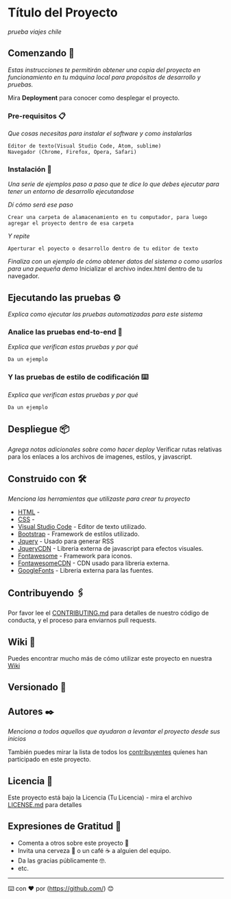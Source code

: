 # Título del Proyecto

_prueba viajes chile_

## Comenzando 🚀

_Estas instrucciones te permitirán obtener una copia del proyecto en funcionamiento en tu máquina local para propósitos de desarrollo y pruebas._

Mira **Deployment** para conocer como desplegar el proyecto.


### Pre-requisitos 📋

_Que cosas necesitas para instalar el software y como instalarlas_

```
Editor de texto(Visual Studio Code, Atom, sublime)
Navegador (Chrome, Firefox, Opera, Safari)
```

### Instalación 🔧

_Una serie de ejemplos paso a paso que te dice lo que debes ejecutar para tener un entorno de desarrollo ejecutandose_

_Dí cómo será ese paso_

```
Crear una carpeta de alamacenamiento en tu computador, para luego agregar el proyecto dentro de esa carpeta
```

_Y repite_

```
Aperturar el poyecto o desarrollo dentro de tu editor de texto
```

_Finaliza con un ejemplo de cómo obtener datos del sistema o como usarlos para una pequeña demo_
Inicializar el archivo index.html dentro de tu navegador.

## Ejecutando las pruebas ⚙️

_Explica como ejecutar las pruebas automatizadas para este sistema_

### Analice las pruebas end-to-end 🔩

_Explica que verifican estas pruebas y por qué_

```
Da un ejemplo
```

### Y las pruebas de estilo de codificación ⌨️

_Explica que verifican estas pruebas y por qué_

```
Da un ejemplo
```

## Despliegue 📦

_Agrega notas adicionales sobre como hacer deploy_
Verificar rutas relativas para los enlaces a los archivos de imagenes, estilos, y javascript.
## Construido con 🛠️

_Menciona las herramientas que utilizaste para crear tu proyecto_

* [HTML]() -
* [CSS]() -
* [Visual Studio Code](https://code.visualstudio.com/) - Editor de texto utilizado.
* [Bootstrap](https://getbootstrap.com/) - Framework de estilos utilizado.
* [Jquery](https://rometools.github.io/rome/) - Usado para generar RSS
* [JqueryCDN](https://code.jquery.com/jquery-3.6.0.min.js) - Libreria externa de javascript para efectos visuales.
* [Fontawesome](https://fontawesome.com/) - Framework para iconos.
* [FontawesomeCDN](https://cdnjs.com/libraries/font-awesome) - CDN usado para libreria externa.
* [GoogleFonts](https://fonts.google.com/) - Libreria externa para las fuentes.

## Contribuyendo 🖇️

Por favor lee el [CONTRIBUTING.md](https://gist.github.com/gherrada/viajes-chile.git) para detalles de nuestro código de conducta, y el proceso para enviarnos pull requests.

## Wiki 📖

Puedes encontrar mucho más de cómo utilizar este proyecto en nuestra [Wiki](https://github.com/tu/proyecto/wiki)

## Versionado 📌



## Autores ✒️

_Menciona a todos aquellos que ayudaron a levantar el proyecto desde sus inicios_



También puedes mirar la lista de todos los [contribuyentes](https://github.com/your/project/contributors) quíenes han participado en este proyecto. 

## Licencia 📄

Este proyecto está bajo la Licencia (Tu Licencia) - mira el archivo [LICENSE.md](LICENSE.md) para detalles

## Expresiones de Gratitud 🎁

* Comenta a otros sobre este proyecto 📢
* Invita una cerveza 🍺 o un café ☕ a alguien del equipo. 
* Da las gracias públicamente 🤓.
* etc.



---
⌨️ con ❤️ por (https://github.com/) 😊
